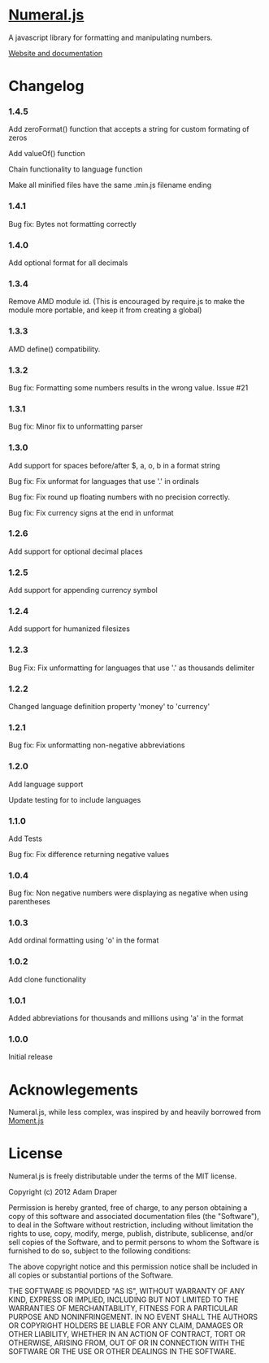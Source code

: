 [Numeral.js](http://numeraljs.com/)
=======================================================

A javascript library for formatting and manipulating numbers.

[Website and documentation](http://numeraljs.com/)


Changelog
=========

### 1.4.5

Add zeroFormat() function that accepts a string for custom formating of zeros

Add valueOf() function

Chain functionality to language function

Make all minified files have the same .min.js filename ending

### 1.4.1

Bug fix: Bytes not formatting correctly

### 1.4.0

Add optional format for all decimals

### 1.3.4

Remove AMD module id. (This is encouraged by require.js to make the module more portable, and keep it from creating a global)

### 1.3.3

AMD define() compatibility.

### 1.3.2

Bug fix: Formatting some numbers results in the wrong value. Issue #21

### 1.3.1

Bug fix: Minor fix to unformatting parser

### 1.3.0

Add support for spaces before/after $, a, o, b in a format string

Bug fix: Fix unformat for languages that use '.' in ordinals

Bug fix: Fix round up floating numbers with no precision correctly.

Bug fix: Fix currency signs at the end in unformat

### 1.2.6

Add support for optional decimal places

### 1.2.5

Add support for appending currency symbol

### 1.2.4

Add support for humanized filesizes

### 1.2.3

Bug Fix: Fix unformatting for languages that use '.' as thousands delimiter

### 1.2.2

Changed language definition property 'money' to 'currency'

### 1.2.1

Bug fix: Fix unformatting non-negative abbreviations

### 1.2.0

Add language support

Update testing for to include languages

### 1.1.0

Add Tests

Bug fix: Fix difference returning negative values

### 1.0.4

Bug fix: Non negative numbers were displaying as negative when using parentheses

### 1.0.3

Add ordinal formatting using 'o' in the format

### 1.0.2

Add clone functionality

### 1.0.1

Added abbreviations for thousands and millions using 'a' in the format

### 1.0.0

Initial release


Acknowlegements
===============

Numeral.js, while less complex, was inspired by and heavily borrowed from [Moment.js](http://momentjs.com)


License
=======

Numeral.js is freely distributable under the terms of the MIT license.

Copyright (c) 2012 Adam Draper

Permission is hereby granted, free of charge, to any person obtaining a copy of this software and associated documentation
files (the "Software"), to deal in the Software without restriction, including without limitation the rights to use,
copy, modify, merge, publish, distribute, sublicense, and/or sell copies of the Software, and to permit persons to whom the Software is furnished to do so, subject to the following conditions:

The above copyright notice and this permission notice shall be included in all copies or substantial portions of the Software.

THE SOFTWARE IS PROVIDED "AS IS", WITHOUT WARRANTY OF ANY KIND, EXPRESS OR IMPLIED, INCLUDING BUT NOT LIMITED TO THE WARRANTIES OF MERCHANTABILITY, FITNESS FOR A PARTICULAR PURPOSE AND NONINFRINGEMENT. IN NO EVENT SHALL THE AUTHORS OR COPYRIGHT HOLDERS BE LIABLE FOR ANY CLAIM, DAMAGES OR OTHER LIABILITY, WHETHER IN AN ACTION OF CONTRACT, TORT OR OTHERWISE, ARISING FROM, OUT OF OR IN CONNECTION WITH THE SOFTWARE OR THE USE OR OTHER DEALINGS IN THE SOFTWARE.